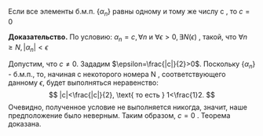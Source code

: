 Если все элементы б.м.п. $\{\alpha_{n}\}$ равны одному и тому же числу c , то $c=0$

**Доказательство.**
По условию: $\alpha_{n}=c, \forall n$ и $\forall \epsilon>0, \exists N(\epsilon)$ , такой, что $\forall n \ge N, |\alpha_{n}| < \epsilon$
 
Допустим, что $c \neq 0$. Зададим $\epsilon=\frac{|c|}{2}>0$. Поскольку $\{\alpha_{n}\}$ - б.м.п., то, начиная с некоторого номера N , соответствующего данному $\epsilon$, будет выполняться неравенство:
$$
|c|<\frac{|c|}{2}, \text{ то есть } 1<\frac{1}2.
$$
Очевидно, полученное условие не выполняется никогда, значит, наше предположение было неверным. Таким образом, $c=0$ . Теорема доказана.